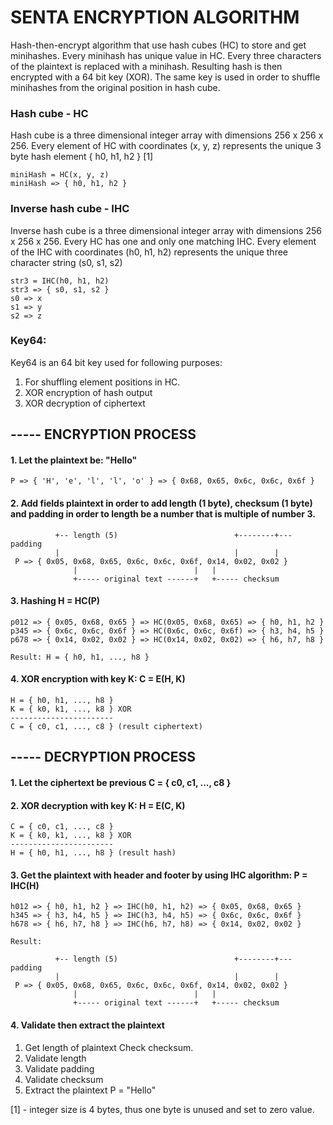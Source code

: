  # SENTA ENCRYPTION ALGORITHM

Hash-then-encrypt algorithm that use hash cubes (HC) to store and get minihashes. 
Every minihash has unique value in HC. Every three characters of the plaintext is replaced with a minihash. 
Resulting hash is then encrypted with a 64 bit key (XOR). 
The same key is used in order to shuffle minihashes from the original position in hash cube.

### Hash cube - HC

Hash cube is a three dimensional integer array with dimensions 256 x 256 x 256.
Every element of HC with coordinates (x, y, z) represents the unique 3 byte hash element  { h0, h1, h2 } [1]

    miniHash = HC(x, y, z)
    miniHash => { h0, h1, h2 }

### Inverse hash cube - IHC

Inverse hash cube is a three dimensional integer array with dimensions 256 x 256 x 256.
Every HC has one and only one matching IHC.
Every element of the IHC with coordinates (h0, h1, h2) represents the unique three character string (s0, s1, s2)

    str3 = IHC(h0, h1, h2)
    str3 => { s0, s1, s2 }
    s0 => x
    s1 => y
    s2 => z

### Key64:

Key64 is an 64 bit key used for following purposes:

1. For shuffling element positions in HC.
2. XOR encryption of hash output
3. XOR decryption of ciphertext

## ----- ENCRYPTION PROCESS

#### 1. Let the plaintext be: "Hello"

    P => { 'H', 'e', 'l', 'l', 'o' } => { 0x68, 0x65, 0x6c, 0x6c, 0x6f }

#### 2. Add fields plaintext in order to add length (1 byte), checksum (1 byte) and padding in order to length be a number that is multiple of number 3.

              +-- length (5)                          +--------+--- padding
              |                                       |        |
     P => { 0x05, 0x68, 0x65, 0x6c, 0x6c, 0x6f, 0x14, 0x02, 0x02 }
                  |                          |   |
                  +----- original text ------+   +----- checksum

#### 3. Hashing H = HC(P)

    p012 => { 0x05, 0x68, 0x65 } => HC(0x05, 0x68, 0x65) => { h0, h1, h2 }
    p345 => { 0x6c, 0x6c, 0x6f } => HC(0x6c, 0x6c, 0x6f) => { h3, h4, h5 }
    p678 => { 0x14, 0x02, 0x02 } => HC(0x14, 0x02, 0x02) => { h6, h7, h8 }

    Result: H = { h0, h1, ..., h8 }

#### 4. XOR encryption with key K: C = E(H, K)

    H = { h0, h1, ..., h8 }
    K = { k0, k1, ..., k8 } XOR
    -----------------------
    C = { c0, c1, ..., c8 } (result ciphertext)

## ----- DECRYPTION PROCESS

#### 1. Let the ciphertext be previous C = { c0, c1, ..., c8 }

#### 2. XOR decryption with key K: H = E(C, K)

    C = { c0, c1, ..., c8 }
    K = { k0, k1, ..., k8 } XOR
    -----------------------
    H = { h0, h1, ..., h8 } (result hash)

#### 3. Get the plaintext with header and footer by using IHC algorithm: P = IHC(H)

    h012 => { h0, h1, h2 } => IHC(h0, h1, h2) => { 0x05, 0x68, 0x65 }
    h345 => { h3, h4, h5 } => IHC(h3, h4, h5) => { 0x6c, 0x6c, 0x6f }
    h678 => { h6, h7, h8 } => IHC(h6, h7, h8) => { 0x14, 0x02, 0x02 }

    Result:

              +-- length (5)                          +--------+--- padding
              |                                       |        |
     P => { 0x05, 0x68, 0x65, 0x6c, 0x6c, 0x6f, 0x14, 0x02, 0x02 }
                  |                          |   |
                  +----- original text ------+   +----- checksum

#### 4. Validate then extract the plaintext

1. Get length of plaintext Check checksum.
2. Validate length
3. Validate padding
4. Validate checksum
5. Extract the plaintext P = "Hello"

[1] - integer size is 4 bytes, thus one byte is unused and set to zero value.
